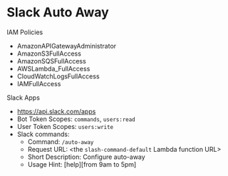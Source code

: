 # Slack Auto Away

IAM Policies
* AmazonAPIGatewayAdministrator
* AmazonS3FullAccess
* AmazonSQSFullAccess
* AWSLambda_FullAccess
* CloudWatchLogsFullAccess
* IAMFullAccess

Slack Apps
* https://api.slack.com/apps
* Bot Token Scopes: `commands`, `users:read`
* User Token Scopes: `users:write`
* Slack commands:
  * Command: `/auto-away`
  * Request URL: <the `slash-command-default` Lambda function URL>
  * Short Description: Configure auto-away
  * Usage Hint: [help][from 9am to 5pm]
